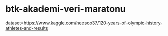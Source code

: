 # btk-akademi-veri-maratonu
dataset=https://www.kaggle.com/heesoo37/120-years-of-olympic-history-athletes-and-results
